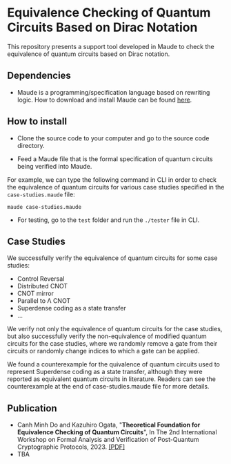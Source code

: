 # Equivalence Checking of Quantum Circuits Based on Dirac Notation

This repository presents a support tool developed in Maude to check the equivalence of quantum circuits based on Dirac notation.

## Dependencies
- Maude is a programming/specification language based on rewriting logic. How to download and install Maude can be found [here](http://maude.cs.illinois.edu/w/index.php/The_Maude_System).

## How to install
- Clone the source code to your computer and go to the source code directory.

- Feed a Maude file that is the formal specification of quantum circuits being verified into Maude.

For example, we can type the following command in CLI in order to check the equivalence of quantum circuits for various case studies specified in the `case-studies.maude` file:

```console
maude case-studies.maude
```

- For testing, go to the `test` folder and run the `./tester` file in CLI.

## Case Studies
We successfully verify the equivalence of quantum circuits for some case studies:
- Control Reversal
- Distributed CNOT
- CNOT mirror
- Parallel to Λ CNOT
- Superdense coding as a state transfer
- ...

We verify not only the equivalence of quantum circuits for the case studies, but also successfully verify the non-equivalence of modified quantum circuits for the case studies, where we randomly remove a gate from their circuits or randomly change indices to which a gate can be applied.

We found a counterexample for the quivalence of quantum circuits used to represent Superdense coding as a state transfer, although they were reported as equivalent quantum circuits in literature.
Readers can see the counterexample at the end of case-studies.maude file for more details.

## Publication
- Canh Minh Do and Kazuhiro Ogata, "**Theoretical Foundation for Equivalence Checking of Quantum Circuits**", In The 2nd International Workshop on Formal Analysis and Verification of Post-Quantum Cryptographic Protocols, 2023. [[PDF]]()
- TBA